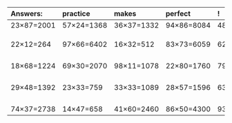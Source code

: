 | Answers: | practice | makes | perfect | ! |
| :--- | :--- | :--- | :--- | :--- |
| 23×87=2001 | 57×24=1368 | 36×37=1332 | 94×86=8084 | 48×47=2256 | 
|   |   |   |   |   | 
|   |   |   |   |   | 
|   |   |   |   |   | 
| 22×12=264 | 97×66=6402 | 16×32=512 | 83×73=6059 | 62×64=3968 | 
|   |   |   |   |   | 
|   |   |   |   |   | 
|   |   |   |   |   | 
|   |   |   |   |   | 
| 18×68=1224 | 69×30=2070 | 98×11=1078 | 22×80=1760 | 79×19=1501 | 
|   |   |   |   |   | 
|   |   |   |   |   | 
|   |   |   |   |   | 
|   |   |   |   |   | 
| 29×48=1392 | 23×33=759 | 33×33=1089 | 28×57=1596 | 63×74=4662 | 
|   |   |   |   |   | 
|   |   |   |   |   | 
|   |   |   |   |   | 
|   |   |   |   |   | 
| 74×37=2738 | 14×47=658 | 41×60=2460 | 86×50=4300 | 93×46=4278 | 
